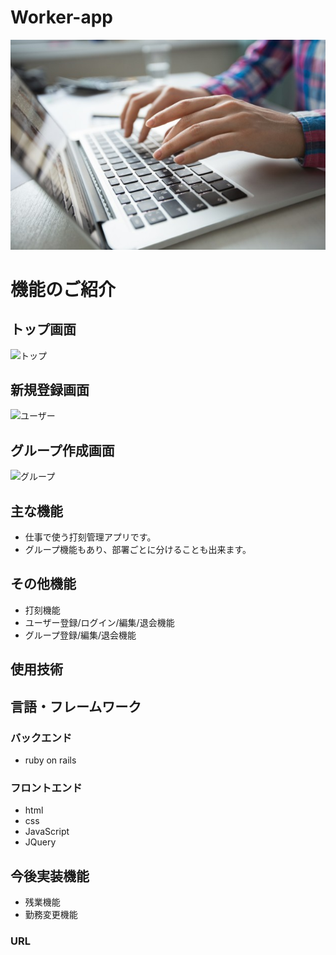 
# Worker-app

![パソコン](https://raw.githubusercontent.com/sisui-1124/worker-app/master/cropped-view-of-hands-typing-on-laptop_1262-3196.jpg)

# 機能のご紹介
## トップ画面
 ![トップ](http://localhost:3000/groups/5/messages)

## 新規登録画面
 ![ユーザー](https://gyazo.com/4b49ab86591d26d7e74803a473554991)

## グループ作成画面
 ![グループ](https://gyazo.com/08aa28cff81a1c060f605815dd27ee48)

## 主な機能
- 仕事で使う打刻管理アプリです。
- グループ機能もあり、部署ごとに分けることも出来ます。

## その他機能
- 打刻機能
- ユーザー登録/ログイン/編集/退会機能
- グループ登録/編集/退会機能

## 使用技術

## 言語・フレームワーク
### バックエンド
- ruby on rails

### フロントエンド
- html
- css
- JavaScript
- JQuery

## 今後実装機能
- 残業機能
- 勤務変更機能

### URL
